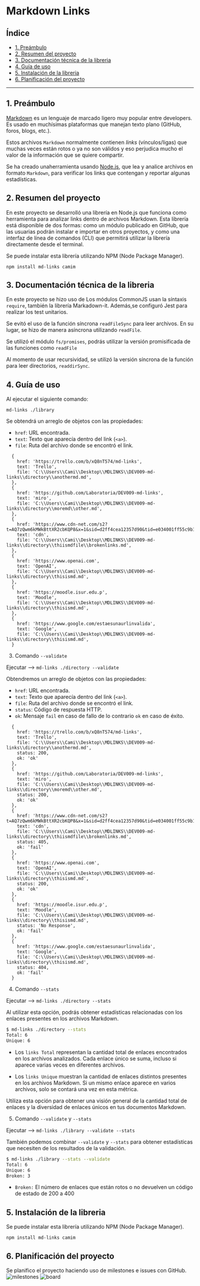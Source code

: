 # Markdown Links

## Índice

* [1. Preámbulo](#1-preámbulo)
* [2. Resumen del proyecto](#2-resumen-del-proyecto)
* [3. Documentación técnica de la libreria](#3-documentación-técnica-de-la-libreria)
* [4. Guía de uso](#4-Guía-de-uso)
* [5. Instalación de la libreria](#5-Instalación-de-la-libreria)
* [6. Planificación del proyecto](#6-Planificación-del-proyecto)

***

## 1. Preámbulo

[Markdown](https://es.wikipedia.org/wiki/Markdown) es un lenguaje de marcado
ligero muy popular entre developers. Es usado en
muchísimas plataformas que manejan texto plano (GitHub, foros, blogs, etc.).

Estos archivos `Markdown` normalmente contienen _links_ (vínculos/ligas) que
muchas veces están rotos o ya no son válidos y eso perjudica mucho el valor de
la información que se quiere compartir.

Se ha creado unaherramienta usando [Node.js](https://nodejs.org/), que lea y 
analice archivos en formato `Markdown`, para verificar los links que contengan y reportar
algunas estadísticas.

## 2. Resumen del proyecto

En este proyecto se desarrolló una librería en Node.js que funciona como
herramienta para analizar links dentro de archivos Markdown. Esta librería
está disponible de dos formas: como un módulo publicado en GitHub, que las
usuarias podrán instalar e importar en otros proyectos, y como una interfaz
de línea de comandos (CLI) que permitirá utilizar la librería directamente
desde el terminal.

Se puede instalar esta librería utilizando NPM (Node Package
Manager).

```npm install md-links camim```


## 3. Documentación técnica de la libreria

  En este proyecto se hizo uso de Los módulos CommonJS usan la síntaxis `require`, también la librería Markadown-it.
  Además,se configuró Jest para realizar los test unitarios.

  Se evitó el uso de la función síncrona `readFileSync` para leer archivos. En su lugar, se hizo de manera asíncrona utilizando `readFile`. 

  Se utilizó el módulo `fs/promises`, podrás utilizar la versión promisificada de las funciones como `readFile`

  Al momento de usar recursividad, se utilizó la versión síncrona de la función para leer directorios, `readdirSync`.


## 4. Guía de uso

Al ejecutar el siguiente comando:

```md-links ./library```

Se obtendrá un arreglo de objetos con las propiedades:

* `href`: URL encontrada.
* `text`: Texto que aparecía dentro del link (`<a>`).
* `file`: Ruta del archivo donde se encontró el link.

```shell
  {
    href: 'https://trello.com/b/xQ8nT574/md-links',
    text: 'Trello',
    file: 'C:\\Users\\Cami\\Desktop\\MDLINKS\\DEV009-md-links\\directory\\anothermd.md',
  },
  {
    href: 'https://github.com/Laboratoria/DEV009-md-links',
    text: 'miro',
    file: 'C:\\Users\\Cami\\Desktop\\MDLINKS\\DEV009-md-links\\directory\\moremd\\other.md',
  },
  {
    href: 'https://www.cdn-net.com/s2?t=AQ7zQwm6kMWkBttXR2cbKQP8&x=1&sid=d2ff4cea12357d90&tid=e034001ff55c9b16df7f8cfac1aad3b41170113ec26fd1578aad053c7577da6cEHCDXX',
    text: 'cdn',
    file: 'C:\\Users\\Cami\\Desktop\\MDLINKS\\DEV009-md-links\\directory\\thiismdfile\\brokenlinks.md',
  },
  {
    href: 'https://www.openai.com',
    text: 'OpenAI',
    file: 'C:\\Users\\Cami\\Desktop\\MDLINKS\\DEV009-md-links\\directory\\thisismd.md',
  },
  {
    href: 'https://moodle.isur.edu.p',
    text: 'Moodle',
    file: 'C:\\Users\\Cami\\Desktop\\MDLINKS\\DEV009-md-links\\directory\\thisismd.md',
  },
  {
    href: 'https://www.google.com/estaesunaurlinvalida',
    text: 'Google',
    file: 'C:\\Users\\Cami\\Desktop\\MDLINKS\\DEV009-md-links\\directory\\thisismd.md',
  }
```

3. Comando `--validate`

Ejecutar --> `md-links ./directory --validate`

Obtendremos un arreglo de objetos con las propiedades:

* `href`: URL encontrada.
* `text`: Texto que aparecía dentro del link (`<a>`).
* `file`: Ruta del archivo donde se encontró el link.
* `status`: Código de respuesta HTTP.
* `ok`: Mensaje `fail` en caso de fallo de lo contrario `ok` en caso de éxito.

```shell
  {
    href: 'https://trello.com/b/xQ8nT574/md-links',
    text: 'Trello',
    file: 'C:\\Users\\Cami\\Desktop\\MDLINKS\\DEV009-md-links\\directory\\anothermd.md',
    status: 200,
    ok: 'ok'
  },
  {
    href: 'https://github.com/Laboratoria/DEV009-md-links',
    text: 'miro',
    file: 'C:\\Users\\Cami\\Desktop\\MDLINKS\\DEV009-md-links\\directory\\moremd\\other.md',
    status: 200,
    ok: 'ok'
  },
  {
    href: 'https://www.cdn-net.com/s2?t=AQ7zQwm6kMWkBttXR2cbKQP8&x=1&sid=d2ff4cea12357d90&tid=e034001ff55c9b16df7f8cfac1aad3b41170113ec26fd1578aad053c7577da6cEHCDXX',
    text: 'cdn',
    file: 'C:\\Users\\Cami\\Desktop\\MDLINKS\\DEV009-md-links\\directory\\thiismdfile\\brokenlinks.md',
    status: 405,
    ok: 'fail'
  },
  {
    href: 'https://www.openai.com',
    text: 'OpenAI',
    file: 'C:\\Users\\Cami\\Desktop\\MDLINKS\\DEV009-md-links\\directory\\thisismd.md',
    status: 200,
    ok: 'ok'
  },
  {
    href: 'https://moodle.isur.edu.p',
    text: 'Moodle',
    file: 'C:\\Users\\Cami\\Desktop\\MDLINKS\\DEV009-md-links\\directory\\thisismd.md',
    status: 'No Response',
    ok: 'fail'
  },
  {
    href: 'https://www.google.com/estaesunaurlinvalida',
    text: 'Google',
    file: 'C:\\Users\\Cami\\Desktop\\MDLINKS\\DEV009-md-links\\directory\\thisismd.md',
    status: 404,
    ok: 'fail'
  }
```

4. Comando `--stats`

Ejecutar --> `md-links ./directory --stats`

Al utilizar esta opción, podrás obtener estadísticas relacionadas con los enlaces presentes en los archivos Markdown.

```sh
$ md-links ./directory --stats
Total: 6
Unique: 6
```

* Los `links Total` representan la cantidad total de enlaces encontrados en los archivos analizados. Cada enlace único se suma, incluso si aparece varias veces en diferentes archivos.

* Los `links Unique` muestran la cantidad de enlaces distintos presentes en los archivos Markdown. Si un mismo enlace aparece en varios archivos, solo se contará una vez en esta métrica.

Utiliza esta opción para obtener una visión general de la cantidad total de enlaces y la diversidad de enlaces únicos en tus documentos Markdown.

5. Comando `--validate` y `--stats`

Ejecutar --> `md-links ./library --validate --stats`

También podemos combinar `--validate` y `--stats` para obtener estadísticas que necesiten de los resultados de la validación.

```sh
$ md-links ./library --stats --validate
Total: 6
Unique: 6
Broken: 3
```

* `Broken:` El número de enlaces que están rotos o no devuelven un código de estado de 200 a 400

## 5. Instalación de la libreria
Se puede instalar esta librería utilizando NPM (Node Package
Manager).

```npm install md-links camim```

## 6. Planificación del proyecto

Se planifico el proyecto haciendo uso de milestones e issues con GitHub.
![milestones](./img/MILESTONES.png)
![board](./img/board.png)




